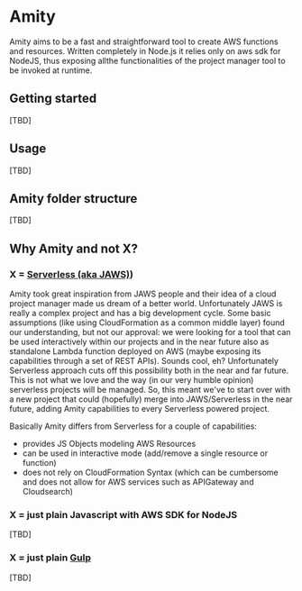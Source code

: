 # Amity
Amity aims to be a fast and straightforward tool to create AWS functions and resources. Written completely in Node.js it relies only on aws sdk for NodeJS, thus exposing allthe functionalities of the project manager tool to be invoked at runtime.

## Getting started
[TBD]

## Usage
[TBD]

## Amity folder structure
[TBD]

## Why Amity and not X?

### X = [Serverless (aka JAWS)](https://github.com/serverless/serverless))
Amity took great inspiration from JAWS people and their idea of a cloud project manager made us dream of a better world. Unfortunately JAWS is really a complex project and has a big development cycle. Some basic assumptions (like using CloudFormation as a common middle layer) found our understanding, but not our approval: we were looking for a tool that can be used interactively within our projects and in the near future also as standalone Lambda function deployed on AWS (maybe exposing its capabilities through a set of REST APIs).
Sounds cool, eh? Unfortunately Serverless approach cuts off this possibility both in the near and far future. This is not what we love and the way (in our very humble opinion) serverless projects will be managed.
So, this meant we've to start over with a new project that could (hopefully) merge into JAWS/Serverless in the near future, adding Amity capabilities to every Serverless powered project.

Basically Amity differs from Serverless for a couple of capabilities:
* provides JS Objects modeling AWS Resources
* can be used in interactive mode (add/remove a single resource or function)
* does not rely on CloudFormation Syntax (which can be cumbersome and does not allow for AWS services such as APIGateway and Cloudsearch)

### X = just plain Javascript with AWS SDK for NodeJS
[TBD]

### X = just plain [Gulp](http://www.gulp.io)
[TBD]
